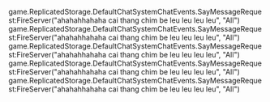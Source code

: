 game.ReplicatedStorage.DefaultChatSystemChatEvents.SayMessageRequest:FireServer("ahahahhahaha cai thang chim be leu leu leu leu", "All")
game.ReplicatedStorage.DefaultChatSystemChatEvents.SayMessageRequest:FireServer("ahahahhahaha cai thang chim be leu leu leu leu", "All")
game.ReplicatedStorage.DefaultChatSystemChatEvents.SayMessageRequest:FireServer("ahahahhahaha cai thang chim be leu leu leu leu", "All")
game.ReplicatedStorage.DefaultChatSystemChatEvents.SayMessageRequest:FireServer("ahahahhahaha cai thang chim be leu leu leu leu", "All")
game.ReplicatedStorage.DefaultChatSystemChatEvents.SayMessageRequest:FireServer("ahahahhahaha cai thang chim be leu leu leu leu", "All")
